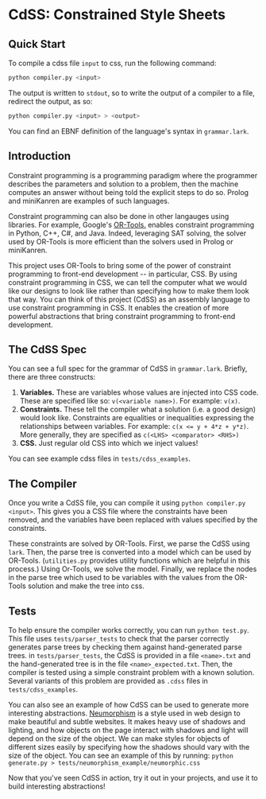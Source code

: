 # CdSS: Constrained Style Sheets

## Quick Start
To compile a cdss file `input` to css, run the following command:
```bash
python compiler.py <input>
```
The output is written to `stdout`, so to write the output of a compiler to a file,
redirect the output, as so:
```bash
python compiler.py <input> > <output>
```
You can find an EBNF definition of the language's syntax in `grammar.lark`.
## Introduction
Constraint programming is a programming paradigm where the programmer
describes the parameters and solution to a problem, then the machine
computes an answer without being told the explicit steps to do so.
Prolog and miniKanren are examples of such languages.

Constraint programming can also be done in other langauges using
libraries. For example, Google's [OR-Tools.](https://developers.google.com/optimization)
enables constraint programming in Python, C++, C#, and Java. Indeed,
leveraging SAT solving, the solver used by OR-Tools is more efficient
than the solvers used in Prolog or miniKanren.

This project uses OR-Tools to bring some of the power of constraint programming to
front-end development -- in particular, CSS. By using constraint
programming in CSS, we can tell the computer what we would like
our designs to look like rather than specifying how to make them
look that way. You can think of this project (CdSS) as an
assembly language to use constraint programming in CSS. It
enables the creation of more powerful abstractions that bring
constraint programming to front-end development.
## The CdSS Spec
You can see a full spec for the grammar of CdSS in `grammar.lark`.
Briefly, there are three constructs:
1. **Variables.** These are variables whose values are injected into CSS code.
These are specified like so: `v(<variable name>)`. For example: `v(x)`.
2. **Constraints.** These tell the compiler what a solution (i.e. a good design) would look like.
Constraints are equalities or inequalities expressing the relationships between variables. For example: `c(x <= y + 4*z + y*z)`.
More generally, they are specified as `c(<LHS> <comparator> <RHS>)`
3. **CSS.** Just regular old CSS into which we inject values!

You can see example cdss files in `tests/cdss_examples`.

## The Compiler
Once you write a CdSS file, you can compile it using `python compiler.py <input>`. 
This gives you a CSS file where the constraints have been removed, and the variables
have been replaced with values specified by the constraints.

These constraints are solved by OR-Tools. First, we parse the CdSS using `lark`. Then,
the parse tree is converted into a model which can be used by OR-Tools. (`utilities.py`
provides utility functions which are helpful in this process.) Using Or-Tools,
we solve the model. Finally, we replace the nodes in the parse tree which used to be
variables with the values from the OR-Tools solution and make the tree into css.

## Tests
To help ensure the compiler works correctly, you can run `python test.py`. This file
uses `tests/parser_tests` to check that the parser correctly generates parse trees
by checking them against hand-generated parse trees. in `tests/parser_tests`, the
CdSS is provided in a file `<name>.txt` and the hand-generated tree is in the file 
`<name>_expected.txt`. Then, the compiler is tested using a simple constraint problem
with a known solution. Several variants of this problem are provided as `.cdss` files
in `tests/cdss_examples`.  

You can also see an example of how CdSS can be used to generate more interesting
abstractions. [Neumorphism](https://uxdesign.cc/neumorphism-in-user-interfaces-b47cef3bf3a6) is a style used in web design to make beautiful and subtle
websites. It makes heavy use of shadows and lighting, and how objects on the page interact
with shadows and light will depend on the size of the object. We can make styles for objects
of different sizes easily by specifying how the shadows should vary with the size of the
object. You can see an example of this by running:
`python generate.py > tests/neumorphism_example/neumorphic.css`

Now that you've seen CdSS in action, try it out in your projects, and use it to build
interesting abstractions!
